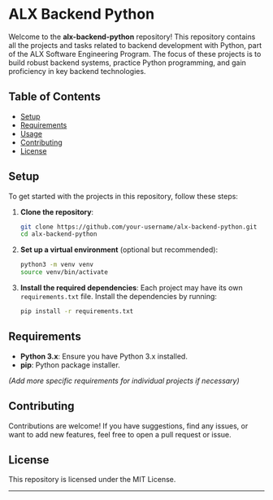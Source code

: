 # ALX Backend Python

Welcome to the **alx-backend-python** repository! This repository contains all the projects and tasks related to backend development with Python, part of the ALX Software Engineering Program. The focus of these projects is to build robust backend systems, practice Python programming, and gain proficiency in key backend technologies.

## Table of Contents

- [Setup](#setup)
- [Requirements](#requirements)
- [Usage](#usage)
- [Contributing](#contributing)
- [License](#license)


## Setup

To get started with the projects in this repository, follow these steps:

1. **Clone the repository**:
   ```bash
   git clone https://github.com/your-username/alx-backend-python.git
   cd alx-backend-python
   ```

2. **Set up a virtual environment** (optional but recommended):
   ```bash
   python3 -m venv venv
   source venv/bin/activate
   ```

3. **Install the required dependencies**:
   Each project may have its own `requirements.txt` file. Install the dependencies by running:
   ```bash
   pip install -r requirements.txt
   ```

## Requirements

- **Python 3.x**: Ensure you have Python 3.x installed.
- **pip**: Python package installer.

*(Add more specific requirements for individual projects if necessary)*


## Contributing

Contributions are welcome! If you have suggestions, find any issues, or want to add new features, feel free to open a pull request or issue.

## License

This repository is licensed under the MIT License.

---
